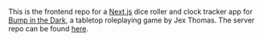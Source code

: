 This is the frontend repo for a [Next.js](https://nextjs.org/) dice roller and clock tracker app for [Bump in the Dark](https://jexjthomas.itch.io/bump-in-the-dark), a tabletop roleplaying game by Jex Thomas. The server repo can be found [here](https://github.com/robyn3choi/bumpinthedark-diceroller-server).
